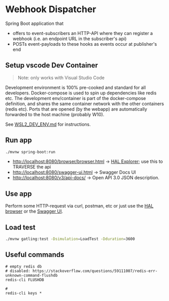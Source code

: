 # Webhook Dispatcher

Spring Boot application that 
- offers to event-subscribers an HTTP-API where they can register a webhook (i.e. an endpoint URL in the subscriber's api)
- POSTs event-payloads to these hooks as events occur at publisher's end

## Setup vscode Dev Container

> Note: only works with Visual Studio Code   

Development environment is 100% pre-cooked and standard for all developers. Docker-compose is used to spin up dependencies like redis etc. The development env/container is part of the docker-compose definition, and shares the same container network with the other containers (redis etc). Ports that are opened (by the webapp) are automatically forwarded to the host machine (probably W10).

See [WSL2_DEV_ENV.md](./WSL2_DEV_ENV.md) for instructions.

## Run app

```bash
./mvnw spring-boot:run
```

* [http://localhost:8080/browser/browser.html](http://localhost:8080/browser/browser.html) -> [HAL Explorer](https://github.com/toedter/hal-explorer); use this to TRAVERSE the api
* [http://localhost:8080/swagger-ui.html](http://localhost:8080/swagger-ui.html) -> Swagger Docs UI
* [http://localhost:8080/v3/api-docs/](http://localhost:8080/v3/api-docs/) -> Open API 3.0 JSON description.

## Use app

Perform some HTTP-request via curl, postman, etc or just use the [HAL browser]() or the [Swagger UI](). 

## Load test

```bash
./mvnw gatling:test -Dsimulation=LoadTest -Dduration=3600
```

## Useful commands

```
# empty redis db
# disabled: https://stackoverflow.com/questions/59111007/redis-err-unknown-command-flushdb
redis-cli FLUSHDB

# 
redis-cli keys *
```


